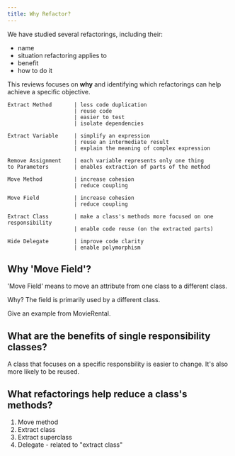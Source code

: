 ```yaml
---
title: Why Refactor?
---
```


We have studied several refactorings, including their:

* name
* situation refactoring applies to
* benefit
* how to do it

This reviews focuses on **why** and identifying which refactorings 
can help achieve a specific objective.

```
Extract Method       | less code duplication
                     | reuse code
                     | easier to test
                     | isolate dependencies

Extract Variable     | simplify an expression
                     | reuse an intermediate result
                     | explain the meaning of complex expression

Remove Assignment    | each variable represents only one thing
to Parameters        | enables extraction of parts of the method

Move Method          | increase cohesion
                     | reduce coupling

Move Field           | increase cohesion
                     | reduce coupling

Extract Class        | make a class's methods more focused on one responsibility
                     | enable code reuse (on the extracted parts)

Hide Delegate        | improve code clarity
                     | enable polymorphism
```


## Why 'Move Field'?

'Move Field' means to move an attribute from one class to a different class.

Why? The field is primarily used by a different class.

Give an example from MovieRental.


## What are the benefits of single responsibility classes?

A class that focuses on a specific responsbility is easier to change.
It's also more likely to be reused.

## What refactorings help reduce a class's methods?

1. Move method
2. Extract class
3. Extract superclass
4. Delegate - related to "extract class"
